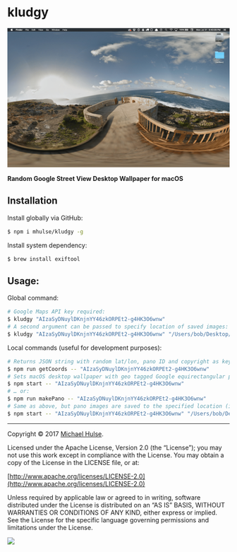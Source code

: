 # kludgy

![](example.png)

**Random Google Street View Desktop Wallpaper for macOS**

## Installation

Install globally via GitHub:

```bash
$ npm i mhulse/kludgy -g
```

Install system dependency:

```bash
$ brew install exiftool
```

## Usage:

Global command:

```bash
# Google Maps API key required:
$ kludgy "AIzaSyDNuylDKnjnYY46zkORPEt2-g4HK3O6wnw"
# A second argument can be passed to specify location of saved images:
$ kludgy "AIzaSyDNuylDKnjnYY46zkORPEt2-g4HK3O6wnw" "/Users/bob/Desktop/"
```

Local commands (useful for development purposes):

```bash
# Returns JSON string with random lat/lon, pano ID and copyright as keys:
$ npm run getCoords -- "AIzaSyDNuylDKnjnYY46zkORPEt2-g4HK3O6wnw"
# Sets macOS desktop wallpaper with geo tagged Google equirectangular panorama:
$ npm start -- "AIzaSyDNuylDKnjnYY46zkORPEt2-g4HK3O6wnw"
# … or:
$ npm run makePano -- "AIzaSyDNuylDKnjnYY46zkORPEt2-g4HK3O6wnw"
# Same as above, but pano images are saved to the specified location (in this case, the user’s desktop):
$ npm start -- "AIzaSyDNuylDKnjnYY46zkORPEt2-g4HK3O6wnw" "/Users/bob/Desktop/"
```

---

Copyright © 2017 [Michael Hulse](http://mky.io).

Licensed under the Apache License, Version 2.0 (the “License”); you may not use this work except in compliance with the License. You may obtain a copy of the License in the LICENSE file, or at:

[http://www.apache.org/licenses/LICENSE-2.0](http://www.apache.org/licenses/LICENSE-2.0)

Unless required by applicable law or agreed to in writing, software distributed under the License is distributed on an “AS IS” BASIS, WITHOUT WARRANTIES OR CONDITIONS OF ANY KIND, either express or implied. See the License for the specific language governing permissions and limitations under the License.

<img src="https://github.global.ssl.fastly.net/images/icons/emoji/octocat.png">

